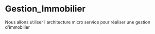 # Gestion_Immobilier
Nous allons utiliser l'architecture micro service pour réaliser une gestion d'immobilier

